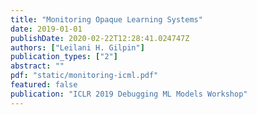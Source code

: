 ```yaml
---
title: "Monitoring Opaque Learning Systems"
date: 2019-01-01
publishDate: 2020-02-22T12:28:41.024747Z
authors: ["Leilani H. Gilpin"]
publication_types: ["2"]
abstract: ""
pdf: "static/monitoring-icml.pdf"
featured: false
publication: "ICLR 2019 Debugging ML Models Workshop"
---
```


